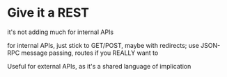 # Give it a REST

it's not adding much for internal APIs

for internal APIs, just stick to GET/POST, maybe with redirects; use JSON-RPC message passing, routes if you REALLY want to

Useful for external APIs, as it's a shared language of implication
